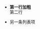 <ul style="line-height:1.2;">
  <li><strong>第一行加粗</strong><br>第二行</li>
  <br>
  <li>另一条列表项</li>
</ul>

